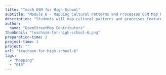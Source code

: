 ```yaml
---
title: "Teach OSM for High School"
subtitle: "Module 6 - Mapping Cultural Patterns and Processes OSM Map Features"
description: "Students will map cultural patterns and processes features anywhere in the world. Specific map features and an example implementation approach will be described."
author:
  name: "OpenStreetMap Contributors"
thumbnail: "teachosm-for-high-school-6.png"
preparation-time: 2
project-time: 1
project: ""
url: "teachosm-for-high-school-6"
tags:
  - "Mapping"
  - "GIS"
---
```

